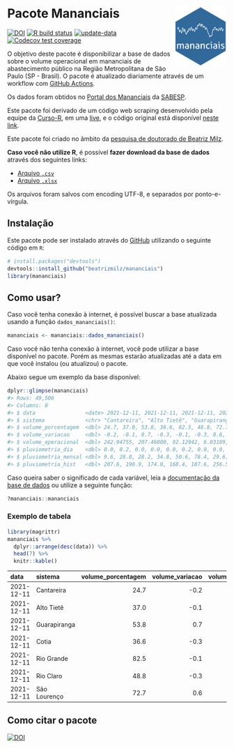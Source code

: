 
<!-- README.md is generated from README.Rmd. Please edit that file -->

# Pacote Mananciais <img src="man/figures/hexlogo.png" align="right" width = "120px"/>

<!-- badges: start -->

[![DOI](https://zenodo.org/badge/DOI/10.5281/zenodo.4733056.svg)](https://doi.org/10.5281/zenodo.4733056)
[![R build
status](https://github.com/beatrizmilz/mananciais/workflows/R-CMD-check/badge.svg)](https://github.com/beatrizmilz/mananciais/actions)
[![update-data](https://github.com/beatrizmilz/mananciais/actions/workflows/2-update_data.yaml/badge.svg)](https://github.com/beatrizmilz/mananciais/actions/workflows/2-update_data.yaml)
[![Codecov test
coverage](https://codecov.io/gh/beatrizmilz/mananciais/branch/master/graph/badge.svg)](https://codecov.io/gh/beatrizmilz/mananciais?branch=master)
<!-- badges: end -->

O objetivo deste pacote é disponibilizar a base de dados sobre o volume
operacional em mananciais de abastecimento público na Região
Metropolitana de São Paulo (SP - Brasil). O pacote é atualizado
diariamente através de um workflow com [GitHub
Actions](https://github.com/beatrizmilz/mananciais/actions).

Os dados foram obtidos no [Portal dos
Mananciais](http://mananciais.sabesp.com.br/Situacao) da
[SABESP](http://site.sabesp.com.br/site/Default.aspx).

Este pacote foi derivado de um código web scraping desenvolvido pela
equipe da [Curso-R](https://www.curso-r.com/), em uma
[live](https://youtu.be/jvZIxrMmOcQ), e o código original está
disponível [neste
link](https://github.com/curso-r/lives/blob/master/drafts/20200730_scraper_sabesp.R).

Este pacote foi criado no âmbito da [pesquisa de doutorado de Beatriz
Milz](https://beatrizmilz.github.io/tese/).

**Caso você não utilize R**, é possível **fazer download da base de
dados** através dos seguintes links:

  - [Arquivo
    `.csv`](https://github.com/beatrizmilz/mananciais/raw/master/inst/extdata/mananciais.csv)
  - [Arquivo
    `.xlsx`](https://github.com/beatrizmilz/mananciais/blob/master/inst/extdata/mananciais.xlsx?raw=true)

Os arquivos foram salvos com encoding UTF-8, e separados por
ponto-e-vírgula.

## Instalação

Este pacote pode ser instalado através do [GitHub](https://github.com/)
utilizando o seguinte código em `R`:

``` r
# install.packages("devtools")
devtools::install_github("beatrizmilz/mananciais")
library(mananciais)
```

## Como usar?

Caso você tenha conexão à internet, é possível buscar a base atualizada
usando a função `dados_mananciais()`:

``` r
mananciais <- mananciais::dados_mananciais() 
```

Caso você não tenha conexão à internet, você pode utilizar a base
disponível no pacote. Porém as mesmas estarão atualizadas até a data em
que você instalou (ou atualizou) o pacote.

Abaixo segue um exemplo da base disponível:

``` r
dplyr::glimpse(mananciais)
#> Rows: 49,506
#> Columns: 8
#> $ data                <date> 2021-12-11, 2021-12-11, 2021-12-11, 2021-12-11, 2…
#> $ sistema             <chr> "Cantareira", "Alto Tietê", "Guarapiranga", "Cotia…
#> $ volume_porcentagem  <dbl> 24.7, 37.0, 53.8, 36.6, 82.5, 48.8, 72.7, 24.9, 37…
#> $ volume_variacao     <dbl> -0.2, -0.1, 0.7, -0.3, -0.1, -0.3, 0.6, -0.1, 0.1,…
#> $ volume_operacional  <dbl> 242.94755, 207.46800, 92.12942, 6.03189, 92.54109,…
#> $ pluviometria_dia    <dbl> 0.0, 0.2, 0.0, 0.0, 0.0, 0.2, 0.0, 0.0, 0.3, 0.0, …
#> $ pluviometria_mensal <dbl> 9.6, 28.8, 28.2, 34.8, 50.6, 78.4, 29.6, 9.6, 28.6…
#> $ pluviometria_hist   <dbl> 207.6, 190.9, 174.0, 168.4, 187.6, 256.5, 210.6, 2…
```

Caso queira saber o significado de cada variável, leia a [documentação
da base de
dados](https://beatrizmilz.github.io/mananciais/reference/mananciais.html)
ou utilize a seguinte função:

``` r
?mananciais::mananciais
```

### Exemplo de tabela

``` r
library(magrittr)
mananciais %>% 
  dplyr::arrange(desc(data)) %>% 
  head(7) %>%
  knitr::kable()
```

| data       | sistema      | volume\_porcentagem | volume\_variacao | volume\_operacional | pluviometria\_dia | pluviometria\_mensal | pluviometria\_hist |
| :--------- | :----------- | ------------------: | ---------------: | ------------------: | ----------------: | -------------------: | -----------------: |
| 2021-12-11 | Cantareira   |                24.7 |            \-0.2 |           242.94755 |               0.0 |                  9.6 |              207.6 |
| 2021-12-11 | Alto Tietê   |                37.0 |            \-0.1 |           207.46800 |               0.2 |                 28.8 |              190.9 |
| 2021-12-11 | Guarapiranga |                53.8 |              0.7 |            92.12942 |               0.0 |                 28.2 |              174.0 |
| 2021-12-11 | Cotia        |                36.6 |            \-0.3 |             6.03189 |               0.0 |                 34.8 |              168.4 |
| 2021-12-11 | Rio Grande   |                82.5 |            \-0.1 |            92.54109 |               0.0 |                 50.6 |              187.6 |
| 2021-12-11 | Rio Claro    |                48.8 |            \-0.3 |             6.67498 |               0.2 |                 78.4 |              256.5 |
| 2021-12-11 | São Lourenço |                72.7 |              0.6 |            64.56037 |               0.0 |                 29.6 |              210.6 |

## Como citar o pacote

[![DOI](https://zenodo.org/badge/DOI/10.5281/zenodo.4733056.svg)](https://doi.org/10.5281/zenodo.4733056)

